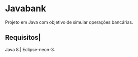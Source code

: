 # Javabank

Projeto em Java com objetivo de simular operações bancárias.

Requisitos| 
---------------  
  Java 8.| Eclipse-neon-3.
